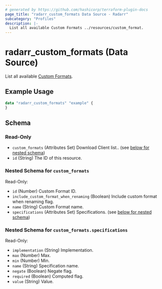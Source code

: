 ```yaml
---
# generated by https://github.com/hashicorp/terraform-plugin-docs
page_title: "radarr_custom_formats Data Source - Radarr"
subcategory: "Profiles"
description: |-
  List all available Custom Formats ../resources/custom_format.
---
```


# radarr_custom_formats (Data Source)

<!-- subcategory:Profiles -->
List all available [Custom Formats](../resources/custom_format).

## Example Usage

```terraform
data "radarr_custom_formats" "example" {
}
```

<!-- schema generated by tfplugindocs -->
## Schema

### Read-Only

- `custom_formats` (Attributes Set) Download Client list.. (see [below for nested schema](#nestedatt--custom_formats))
- `id` (String) The ID of this resource.

<a id="nestedatt--custom_formats"></a>
### Nested Schema for `custom_formats`

Read-Only:

- `id` (Number) Custom Format ID.
- `include_custom_format_when_renaming` (Boolean) Include custom format when renaming flag.
- `name` (String) Custom Format name.
- `specifications` (Attributes Set) Specifications. (see [below for nested schema](#nestedatt--custom_formats--specifications))

<a id="nestedatt--custom_formats--specifications"></a>
### Nested Schema for `custom_formats.specifications`

Read-Only:

- `implementation` (String) Implementation.
- `max` (Number) Max.
- `min` (Number) Min.
- `name` (String) Specification name.
- `negate` (Boolean) Negate flag.
- `required` (Boolean) Computed flag.
- `value` (String) Value.
